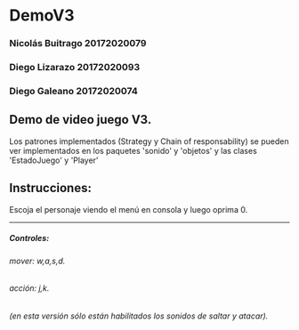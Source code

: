
# DemoV3 
### Nicolás Buitrago 20172020079 
### Diego Lizarazo   20172020093 
### Diego Galeano    20172020074

## Demo de video juego V3. 
Los patrones implementados (Strategy y Chain of responsability) se pueden ver implementados en los paquetes 'sonido' y 'objetos' y las clases 'EstadoJuego' y 'Player' 

## Instrucciones: 
Escoja el personaje viendo el menú en consola y luego oprima 0. 
___
##### Controles: 
  ###### mover: w,a,s,d.
  ###### acción: j,k.
  ###### (en esta versión sólo están habilitados los sonidos de saltar y atacar).

